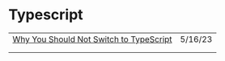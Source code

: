 # Typescript

|                                                                                                                        |         |
| ---------------------------------------------------------------------------------------------------------------------- | ------- |
| [Why You Should Not Switch to TypeScript](https://towardsdev.com/why-you-should-not-switch-to-typescript-cc2c3d2effb9) | 5/16/23 |
|                                                                                                                        |         |
|                                                                                                                        |         |
